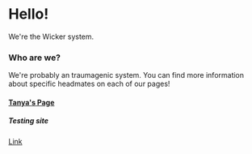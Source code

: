 # Hello!
We're the Wicker system.  
  

### Who are we?
We're probably an traumagenic system. You can find more information  
about specific headmates on each of our pages!  

#### [Tanya's Page](https://tanyalebean.github.io/hmp/Tanya)

##### Testing site
[Link](https://tanyalebean.github.io/thisisatest)
